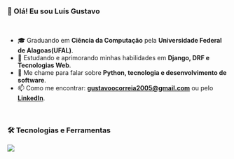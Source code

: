 ### 👋 Olá! Eu sou Luís Gustavo

<br>

- 🎓 Graduando em **Ciência da Computação** pela **Universidade Federal de Alagoas(UFAL)**.
- 🌱 Estudando e aprimorando minhas habilidades em **Django, DRF e Tecnologias Web**.
- 💬 Me chame para falar sobre **Python, tecnologia e desenvolvimento de software**.
- 📫 Como me encontrar: **[gustavoocorreia2005@gmail.com](mailto:gustavoocorreia2005@gmail.com)** ou pelo [**LinkedIn**](https://www.linkedin.com/in/luisgustavoco/).

<br>

### 🛠️ Tecnologias e Ferramentas

<p align="left">
  <img src="https://skillicons.dev/icons?i=python,django,postgres,docker,git,html,css,bootstrap,js,flask" />
</p>


